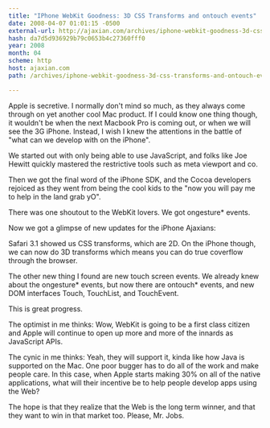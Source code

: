 ```yaml
---
title: "IPhone WebKit Goodness: 3D CSS Transforms and ontouch events"
date: 2008-04-07 01:01:15 -0500
external-url: http://ajaxian.com/archives/iphone-webkit-goodness-3d-css-transforms-and-ontouch-events
hash: da7d5d936929b79c0653b4c27360fff0
year: 2008
month: 04
scheme: http
host: ajaxian.com
path: /archives/iphone-webkit-goodness-3d-css-transforms-and-ontouch-events

---
```


Apple is secretive. I normally don't mind so much, as they always come through on yet another cool Mac product. If I could know one thing though, it wouldn't be when the next Macbook Pro is coming out, or when we will see the 3G iPhone. Instead, I wish I knew the attentions in the battle of "what can we develop with on the iPhone".

We started out with only being able to use JavaScript, and folks like Joe Hewitt quickly mastered the restrictive tools such as meta viewport and co.

Then we got the final word of the iPhone SDK, and the Cocoa developers rejoiced as they went from being the cool kids to the "now you will pay me to help in the land grab yO".

There was one shoutout to the WebKit lovers. We got ongesture* events.

Now we got a glimpse of new updates for the iPhone Ajaxians:

Safari 3.1 showed us CSS transforms, which are 2D. On the iPhone though, we can now do 3D transforms which means you can do true coverflow through the browser.

The other new thing I found are new touch screen events.  We already knew about the ongesture* events, but now there are ontouch* events, and new DOM interfaces Touch, TouchList, and TouchEvent.

This is great progress. 

The optimist in me thinks: Wow, WebKit is going to be a first class citizen and Apple will continue to open up more and more of the innards as JavaScript APIs. 

The cynic in me thinks: Yeah, they will support it, kinda like how Java is supported on the Mac. One poor bugger has to do all of the work and make people care. In this case, when Apple starts making 30% on all of the native applications, what will their incentive be to help people develop apps using the Web?

The hope is that they realize that the Web is the long term winner, and that they want to win in that market too. Please, Mr. Jobs.
